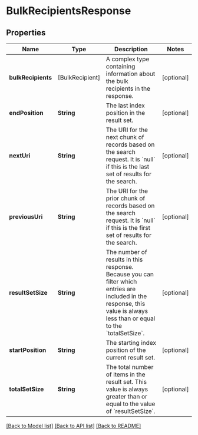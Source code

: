 # BulkRecipientsResponse

## Properties
Name | Type | Description | Notes
------------ | ------------- | ------------- | -------------
**bulkRecipients** | [BulkRecipient] | A complex type containing information about the bulk recipients in the response. | [optional] 
**endPosition** | **String** | The last index position in the result set.  | [optional] 
**nextUri** | **String** | The URI for the next chunk of records based on the search request. It is &#x60;null&#x60; if this is the last set of results for the search.  | [optional] 
**previousUri** | **String** | The URI for the prior chunk of records based on the search request. It is &#x60;null&#x60; if this is the first set of results for the search.  | [optional] 
**resultSetSize** | **String** | The number of results in this response. Because you can filter which entries are included in the response, this value is always less than or equal to the &#x60;totalSetSize&#x60;. | [optional] 
**startPosition** | **String** | The starting index position of the current result set. | [optional] 
**totalSetSize** | **String** | The total number of items in the result set. This value is always greater than or equal to the value of &#x60;resultSetSize&#x60;. | [optional] 

[[Back to Model list]](../README.md#documentation-for-models) [[Back to API list]](../README.md#documentation-for-api-endpoints) [[Back to README]](../README.md)


